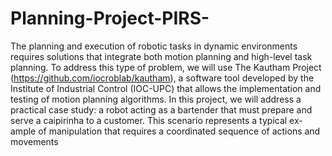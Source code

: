 # Planning-Project-PIRS-
The planning and execution of robotic tasks in dynamic environments requires
solutions that integrate both motion planning and high-level task planning. To address this
type of problem, we will use The Kautham Project (https://github.com/iocroblab/kautham), a software tool developed by the Institute of
Industrial Control (IOC-UPC)  that allows the implementation and testing of motion planning
algorithms. In this project, we will address a practical case study: a robot acting as a bartender
that must prepare and serve a caipirinha to a customer. This scenario represents a typical ex-
ample of manipulation that requires a coordinated sequence of actions and movements
